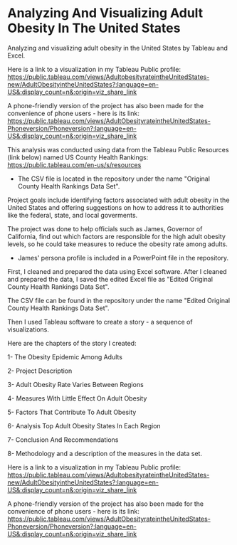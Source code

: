 # Analyzing And Visualizing Adult Obesity In The United States
Analyzing and visualizing adult obesity in the United States by Tableau and Excel.




Here is a link to a visualization in my Tableau Public profile:
https://public.tableau.com/views/AdultobesityrateintheUnitedStates-new/AdultObesityintheUnitedStates?:language=en-US&:display_count=n&:origin=viz_share_link

A phone-friendly version of the project has also been made for the convenience of phone users - here is its link:
https://public.tableau.com/views/AdultObesityrateintheUnitedStates-Phoneversion/Phoneversion?:language=en-US&:display_count=n&:origin=viz_share_link


This analysis was conducted using data from the Tableau Public Resources (link below) named US County Health Rankings:
https://public.tableau.com/en-us/s/resources

* The CSV file is located in the repository under the name "Original County Health Rankings Data Set".




Project goals include identifying factors associated with adult obesity in the United States and offering suggestions on how to address it to authorities like the federal,
state, and local goverments.

The project was done to help officials such as James, Governor of California, find out which factors are responsible for the high adult obesity levels, so he could take
measures to reduce the obesity rate among adults.

* James' persona profile is included in a PowerPoint file in the repository.



First, I cleaned and prepared the data using Excel software.
After I cleaned and prepared the data, I saved the edited Excel file as "Edited Original County Health Rankings Data Set".

The CSV file can be found in the repository under the name "Edited Original County Health Rankings Data Set".

Then I used Tableau software to create a story - a sequence of visualizations.

Here are the chapters of the story I created:

1- The Obesity Epidemic Among Adults

2- Project Description

3- Adult Obesity Rate Varies Between Regions

4- Measures With Little Effect On Adult Obesity

5- Factors That Contribute To Adult Obesity

6- Analysis Top Adult Obesity States In Each Region

7- Conclusion And Recommendations

8- Methodology and a description of the measures in the data set.




Here is a link to a visualization in my Tableau Public profile:
https://public.tableau.com/views/AdultobesityrateintheUnitedStates-new/AdultObesityintheUnitedStates?:language=en-US&:display_count=n&:origin=viz_share_link

A phone-friendly version of the project has also been made for the convenience of phone users - here is its link:
https://public.tableau.com/views/AdultObesityrateintheUnitedStates-Phoneversion/Phoneversion?:language=en-US&:display_count=n&:origin=viz_share_link
